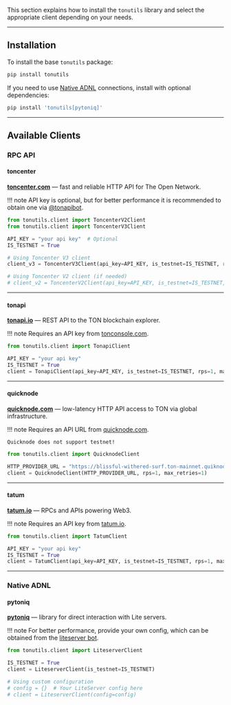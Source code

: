 This section explains how to install the `tonutils` library and select the appropriate client depending on your needs.

---

## Installation

To install the base `tonutils` package:

```bash
pip install tonutils
```

If you need to use [Native ADNL](#pytoniq) connections, install with optional dependencies:

```bash
pip install 'tonutils[pytoniq]'
```

---

## Available Clients

### RPC API

#### toncenter

**[toncenter.com](https://toncenter.com)** — fast and reliable HTTP API for The Open Network.  

!!! note
    API key is optional, but for better performance it is recommended to obtain one via  [@tonapibot](https://t.me/tonapibot).

```python
from tonutils.client import ToncenterV2Client
from tonutils.client import ToncenterV3Client

API_KEY = "your api key"  # Optional
IS_TESTNET = True

# Using Toncenter V3 client
client_v3 = ToncenterV3Client(api_key=API_KEY, is_testnet=IS_TESTNET, rps=1, max_retries=1)

# Using Toncenter V2 client (if needed)
# client_v2 = ToncenterV2Client(api_key=API_KEY, is_testnet=IS_TESTNET, rps=1, max_retries=1)
```

---

#### tonapi

**[tonapi.io](https://tonapi.io)** — REST API to the TON blockchain explorer.  

!!! note
    Requires an API key from [tonconsole.com](https://tonconsole.com).

```python
from tonutils.client import TonapiClient

API_KEY = "your api key"
IS_TESTNET = True
client = TonapiClient(api_key=API_KEY, is_testnet=IS_TESTNET, rps=1, max_retries=1)
```

---

#### quicknode

**[quicknode.com](https://quicknode.com)** — low-latency HTTP API access to TON via global infrastructure.  

!!! note
    Requires an API URL from [quicknode.com](https://quicknode.com).

    Quicknode does not support testnet!

```python
from tonutils.client import QuicknodeClient

HTTP_PROVIDER_URL = "https://blissful-withered-surf.ton-mainnet.quiknode.pro/d6e8...1964"
client = QuicknodeClient(HTTP_PROVIDER_URL, rps=1, max_retries=1)
```

---

#### tatum

**[tatum.io](https://tatum.io)** — RPCs and APIs powering Web3.  

!!! note
    Requires an API key from [tatum.io](https://tatum.io).

```python
from tonutils.client import TatumClient

API_KEY = "your api key"
IS_TESTNET = True
client = TatumClient(api_key=API_KEY, is_testnet=IS_TESTNET, rps=1, max_retries=1)
```

---

### Native ADNL

#### pytoniq

**[pytoniq](https://github.com/yungwine/pytoniq)** — library for direct interaction with Lite servers.  

!!! note
    For better performance, provide your own config, which can be obtained from the [liteserver bot](https://t.me/liteserver_bot).

```python
from tonutils.client import LiteserverClient

IS_TESTNET = True
client = LiteserverClient(is_testnet=IS_TESTNET)

# Using custom configuration
# config = {}  # Your LiteServer config here 
# client = LiteserverClient(config=config)
```
